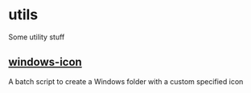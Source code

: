 # utils

Some utility stuff

## [windows-icon](./windows-icon)

A batch script to create a Windows folder with a custom specified icon
